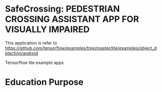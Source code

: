 # SafeCrossing: PEDESTRIAN CROSSING ASSISTANT APP FOR VISUALLY IMPAIRED





This application is refer to https://github.com/tensorflow/examples/tree/master/lite/examples/object_detection/android

Tensorflow lite example apps

# Education Purpose

